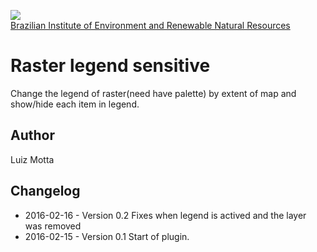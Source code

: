 <!-- IBAMA logo -->
[ibama_logo]: http://upload.wikimedia.org/wikipedia/commons/thumb/8/81/Logo_IBAMA.svg/150px-Logo_IBAMA.svg.png

![][ibama_logo]  
[Brazilian Institute of Environment and Renewable Natural Resources](http://www.ibama.gov.br)

# Raster legend sensitive

Change the legend of raster(need have palette) by extent of map and show/hide each item in legend.

## Author
Luiz Motta

## Changelog
- 2016-02-16 - Version 0.2
Fixes when legend is actived and the layer was removed
- 2016-02-15 - Version 0.1
Start of plugin.
